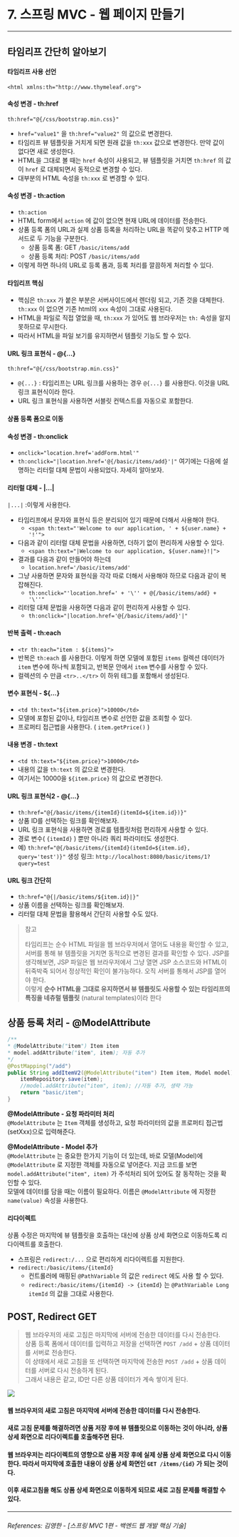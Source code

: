 # 7. 스프링 MVC - 웹 페이지 만들기

----

## 타임리프 간단히 알아보기
#### **타임리프 사용 선언**
```<html xmlns:th="http://www.thymeleaf.org">```
#### **속성 변경 - th:href**
```th:href="@{/css/bootstrap.min.css}"```
* `href="value1"` 을 `th:href="value2"` 의 값으로 변경한다.
* 타임리프 뷰 템플릿을 거치게 되면 원래 값을 `th:xxx` 값으로 변경한다. 만약 값이 없다면 새로 생성한다.
* HTML을 그대로 볼 때는 `href` 속성이 사용되고, 뷰 템플릿을 거치면 `th:href` 의 값이 `href` 로
대체되면서 동적으로 변경할 수 있다.
* 대부분의 HTML 속성을 `th:xxx` 로 변경할 수 있다.

#### 속성 변경 - th:action
* `th:action`
* HTML form에서 `action` 에 값이 없으면 현재 URL에 데이터를 전송한다.
* 상품 등록 폼의 URL과 실제 상품 등록을 처리하는 URL을 똑같이 맞추고 HTTP 메서드로 두 기능을
구분한다.
  * 상품 등록 폼: GET `/basic/items/add`
  * 상품 등록 처리: POST `/basic/items/add`
* 이렇게 하면 하나의 URL로 등록 폼과, 등록 처리를 깔끔하게 처리할 수 있다.


#### **타임리프 핵심**
* 핵심은 `th:xxx` 가 붙은 부분은 서버사이드에서 렌더링 되고, 기존 것을 대체한다. `th:xxx` 이 없으면 기존
html의 `xxx` 속성이 그대로 사용된다.
* HTML을 파일로 직접 열었을 때, `th:xxx` 가 있어도 웹 브라우저는 `th:` 속성을 알지 못하므로 무시한다.
* 따라서 HTML을 파일 보기를 유지하면서 템플릿 기능도 할 수 있다.


#### **URL 링크 표현식 - @{...}**
`th:href="@{/css/bootstrap.min.css}"`
* `@{...}` : 타임리프는 URL 링크를 사용하는 경우 `@{...}` 를 사용한다. 이것을 URL 링크 표현식이라 한다.
* URL 링크 표현식을 사용하면 서블릿 컨텍스트를 자동으로 포함한다.


#### **상품 등록 폼으로 이동**
#### **속성 변경 - th:onclick**
* `onclick="location.href='addForm.html'"`
* `th:onclick="|location.href='@{/basic/items/add}'|"`
여기에는 다음에 설명하는 리터럴 대체 문법이 사용되었다. 자세히 알아보자.
#### **리터럴 대체 - |...|**
`|...|` :이렇게 사용한다.
* 타임리프에서 문자와 표현식 등은 분리되어 있기 때문에 더해서 사용해야 한다.
  * `<span th:text="'Welcome to our application, ' + ${user.name} + '!'">`
* 다음과 같이 리터럴 대체 문법을 사용하면, 더하기 없이 편리하게 사용할 수 있다.
  * `<span th:text="|Welcome to our application, ${user.name}!|">`
* 결과를 다음과 같이 만들어야 하는데
  * `location.href='/basic/items/add'`
* 그냥 사용하면 문자와 표현식을 각각 따로 더해서 사용해야 하므로 다음과 같이 복잡해진다.
  * `th:onclick="'location.href=' + '\'' + @{/basic/items/add} + '\''"`
* 리터럴 대체 문법을 사용하면 다음과 같이 편리하게 사용할 수 있다.
  * `th:onclick="|location.href='@{/basic/items/add}'|"`


#### **반복 출력 - th:each**
* `<tr th:each="item : ${items}">`
* 반복은 `th:each` 를 사용한다. 이렇게 하면 모델에 포함된 `items` 컬렉션 데이터가 `item` 변수에 하나씩
포함되고, 반복문 안에서 `item` 변수를 사용할 수 있다.
* 컬렉션의 수 만큼 `<tr>..</tr>` 이 하위 테그를 포함해서 생성된다.


#### **변수 표현식 - ${...}**
* `<td th:text="${item.price}">10000</td>`
* 모델에 포함된 값이나, 타임리프 변수로 선언한 값을 조회할 수 있다.
* 프로퍼티 접근법을 사용한다. ( `item.getPrice()` )


#### **내용 변경 - th:text**
* `<td th:text="${item.price}">10000</td>`
* 내용의 값을 `th:text` 의 값으로 변경한다.
* 여기서는 10000을 `${item.price}` 의 값으로 변경한다.


#### **URL 링크 표현식2 - @{...}**
* `th:href="@{/basic/items/{itemId}(itemId=${item.id})}"`
* 상품 ID를 선택하는 링크를 확인해보자.
* URL 링크 표현식을 사용하면 경로를 템플릿처럼 편리하게 사용할 수 있다.
* 경로 변수( `{itemId}` ) 뿐만 아니라 쿼리 파라미터도 생성한다.
* 예) `th:href="@{/basic/items/{itemId}(itemId=${item.id}, query='test')}"`
생성 링크: `http://localhost:8080/basic/items/1?query=test`


#### **URL 링크 간단히**
* `th:href="@{|/basic/items/${item.id}|}"`
* 상품 이름을 선택하는 링크를 확인해보자.
* 리터럴 대체 문법을 활용해서 간단히 사용할 수도 있다.


> 참고
> 
> 타임리프는 순수 HTML 파일을 웹 브라우저에서 열어도 내용을 확인할 수 있고, 서버를 통해 뷰 템플릿을
거치면 동적으로 변경된 결과를 확인할 수 있다. JSP를 생각해보면, JSP 파일은 웹 브라우저에서 그냥 열면
JSP 소스코드와 HTML이 뒤죽박죽 되어서 정상적인 확인이 불가능하다. 오직 서버를 통해서 JSP를 열어야
한다.  
> 이렇게 **순수 HTML을 그대로 유지하면서 뷰 템플릿도 사용할 수 있는 타임리프의 특징을 네츄럴 템플릿**
(natural templates)이라 한다

## 상품 등록 처리 - @ModelAttribute
```java
/**
* @ModelAttribute("item") Item item
* model.addAttribute("item", item); 자동 추가
*/
@PostMapping("/add")
public String addItemV2(@ModelAttribute("item") Item item, Model model) {
    itemRepository.save(item);
    //model.addAttribute("item", item); //자동 추가, 생략 가능
    return "basic/item";
}
```

**@ModelAttribute - 요청 파라미터 처리**  
`@ModelAttribute` 는 `Item` 객체를 생성하고, 요청 파라미터의 값을 프로퍼티 접근법(setXxx)으로
입력해준다.  

**@ModelAttribute - Model 추가**  
`@ModelAttribute` 는 중요한 한가지 기능이 더 있는데, 바로 모델(Model)에 `@ModelAttribute` 로
지정한 객체를 자동으로 넣어준다. 지금 코드를 보면 `model.addAttribute("item", item)` 가 주석처리
되어 있어도 잘 동작하는 것을 확인할 수 있다.  
모델에 데이터를 담을 때는 이름이 필요하다. 이름은 `@ModelAttribute` 에 지정한 `name(value)` 속성을
사용한다. 


#### **리다이렉트**
상품 수정은 마지막에 뷰 템플릿을 호출하는 대신에 상품 상세 화면으로 이동하도록 리다이렉트를
호출한다.  
* 스프링은 `redirect:/...` 으로 편리하게 리다이렉트를 지원한다.
* `redirect:/basic/items/{itemId}`
  * 컨트롤러에 매핑된 `@PathVariable` 의 값은 `redirect` 에도 사용 할 수 있다.
  * `redirect:/basic/items/{itemId} -> {itemId}` 는 `@PathVariable Long itemId` 의 값을
그대로 사용한다.



## POST, Redirect GET
> 웹 브라우저의 새로 고침은 마지막에 서버에 전송한 데이터를 다시 전송한다.  
상품 등록 폼에서 데이터를 입력하고 저장을 선택하면 `POST /add` + 상품 데이터를 서버로 전송한다.  
이 상태에서 새로 고침을 또 선택하면 마지막에 전송한 `POST /add` + 상품 데이터를 서버로 다시 전송하게
된다.  
그래서 내용은 같고, ID만 다른 상품 데이터가 계속 쌓이게 된다.


![](./imageFiles/2023-01-28-15-47-25.png)

#### 웹 브라우저의 새로 고침은 마지막에 서버에 전송한 데이터를 다시 전송한다.   
#### 새로 고침 문제를 해결하려면 상품 저장 후에 뷰 템플릿으로 이동하는 것이 아니라, 상품 상세 화면으로 리다이렉트를 호출해주면 된다.  
#### 웹 브라우저는 리다이렉트의 영향으로 상품 저장 후에 실제 상품 상세 화면으로 다시 이동한다. 따라서 마지막에 호출한 내용이 상품 상세 화면인 `GET /items/{id}` 가 되는 것이다.
#### 이후 새로고침을 해도 상품 상세 화면으로 이동하게 되므로 새로 고침 문제를 해결할 수 있다.



----  


###### References: 김영한 - [스프링 MVC 1편 - 백엔드 웹 개발 핵심 기술]
